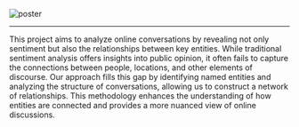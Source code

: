 ![poster](poster.png)

---

This project aims to analyze online conversations by revealing not only sentiment but also the relationships between key entities. While traditional sentiment analysis offers insights into public opinion, it often fails to capture the connections between people, locations, and other elements of discourse. Our approach fills this gap by identifying named entities and analyzing the structure of conversations, allowing us to construct a network of relationships. This methodology enhances the understanding of how entities are connected and provides a more nuanced view of online discussions.
